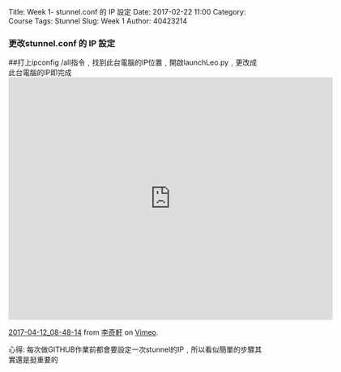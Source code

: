 Title: Week 1- stunnel.conf 的 IP 設定
Date: 2017-02-22 11:00
Category: Course
Tags: Stunnel
Slug: Week 1
Author: 40423214

<h3> 更改stunnel.conf 的 IP 設定</h3>
##打上ipconfig /all指令﹐找到此台電腦的IP位置﹐開啟launchLeo.py﹐更改成此台電腦的IP即完成

<iframe src="https://player.vimeo.com/video/212845472" width="640" height="480" frameborder="0" webkitallowfullscreen mozallowfullscreen allowfullscreen></iframe>
<p><a href="https://vimeo.com/212845472">2017-04-12_08-48-14</a> from <a href="https://vimeo.com/user47858237">李奇軒</a> on <a href="https://vimeo.com">Vimeo</a>.</p>

<p>心得: 每次做GITHUB作業前都會要設定一次stunnel的IP﹐所以看似簡單的步驟其實還是挺重要的</p>